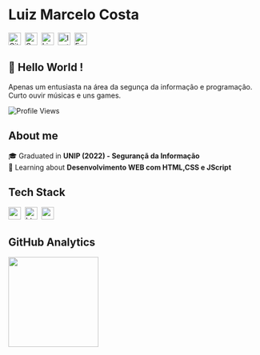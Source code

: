 # Luiz Marcelo Costa
<a href="https://www.github.com//loiznaka" target="_blank"><img src="https://img.shields.io/badge/GitHub-100000?style=flat&logo=github&logoColor=white" alt="GitHub Badge" height="25"></a>&nbsp;
<a href="mailto:luizm_costa@outlook.com" target="_blank"><img src="https://img.shields.io/badge/Gmail-D14836?style=flat&logo=gmail&logoColor=white" alt="Gmail Badge" height="25"></a>&nbsp;
<a href="https://www.linkedin.com/in//luizmcosta" target="_blank"><img src="https://img.shields.io/badge/LinkedIn-0077B5?style=flat&logo=linkedin&logoColor=white" alt="LinkedIn Badge" height="25"></a>&nbsp;
<a href="https://www.instagram.com/@loiz.costa" target="_blank"><img src="https://img.shields.io/badge/Instagram-E4405F?style=flat&logo=instagram&logoColor=white" alt="Instagram Badge" height="25"></a>&nbsp;
<a href="https://www.facebook.com//loiiz.naka" target="_blank"><img src="https://img.shields.io/badge/Facebook-1877F2?style=flat&logo=facebook&logoColor=white" alt="Facebook Badge" height="25"></a>&nbsp;

## 👋 Hello World !
Apenas um entusiasta na área da segunça da informação e programação. Curto ouvir músicas e uns games.

![Profile Views](https://komarev.com/ghpvc/?username=/loiznaka&theme=default&color=blue&style=flat&label=Profile+Views)

## About me
🎓&nbsp;Graduated in **UNIP (2022) - Segurançã da Informação**
<br/>🌱&nbsp;Learning about **Desenvolvimento WEB com HTML,CSS e JScript**

## Tech Stack
<img src="https://img.shields.io/badge/Css3-05122A?style=flat&logo=css3" alt="css3 Badge" height="25">&nbsp;
<img src="https://img.shields.io/badge/Html5-05122A?style=flat&logo=html5" alt="html5 Badge" height="25">&nbsp;
<img src="https://img.shields.io/badge/Nodejs-05122A?style=flat&logo=node.js" alt="nodejs Badge" height="25">&nbsp;

## GitHub Analytics
<div>
<img height="180em" src="https://github-readme-stats.vercel.app/api?username=/loiznaka&theme=default&show_icons=true&count_private=true">
</div>
